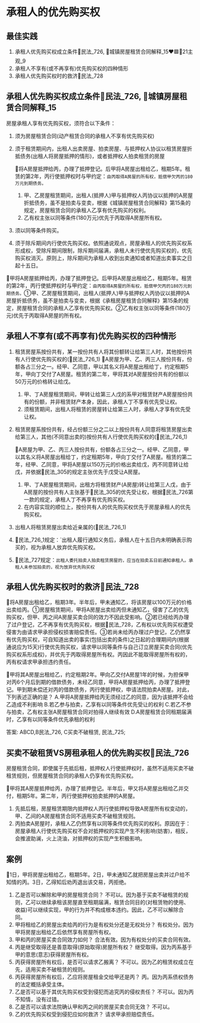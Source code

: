 # 承租人的优先购买权


## 最佳实践


1. 承租人优先购买权成立条件🚪民法_726, 🚪城镇房屋租赁合同解释_15❤️🟩🚪21主观_9
2. 承租人不享有(或不再享有)优先购买权的四种情形
3. 承租人优先购买权时的救济🚪民法_728

## 承租人优先购买权成立条件🚪民法_726, 🚪城镇房屋租赁合同解释_15

房屋承租人享有优先购买权，须符合以下条件：
1. 须为房屋租赁合同(动产租赁合同的承租人不享有优先购买权)
2. 须于租赁期间内，出租人出卖房屋、拍卖房屋、与抵押权人协议以租赁房屋折抵债务(出租人将房屋抵押的情形)，或者抵押权人拍卖租赁的房屋

    🍐将A房屋抵押给丙，办理了抵押登记。后甲将A房屋出租给乙，租期5年。租赁的第2年，丙行使抵押权时与甲约定：`由丙取得A房屋的所有权，抵偿甲欠丙的180万元到期债务。`
    1. 甲、乙房屋租赁期间，出租人(抵押人)甲与抵押权人丙协议以抵押的A房屋折抵债务，虽不是拍卖与变卖，根据《城镇房屋租赁合同解释》第15条的规定，房屋租赁合同的承租人乙享有优先购买的权利。
    2. 乙有权主张以同等条件(180万元)优先于丙取得A房屋所有权。

3. 须以同等条件购买。
4. 须于除斥期间内行使优先购买权。依照通说观点，房屋承租人的优先购买权系形成权，受除斥期间限制，除斥期间届满，承租人未行使优先购买权的，优先购买权消灭。原则上，除斥期间为承租人收到出卖通知或者知道出卖事实之日起十五日。




🍐甲将A房屋抵押给丙，办理了抵押登记。后甲将A房屋出租给乙，租期5年。租赁的第2年，丙行使抵押权时与甲约定：`由丙取得A房屋的所有权，抵偿甲欠丙的180万元到期债务。`①甲、乙房屋租赁期间，出租人(抵押人)甲与抵押权人丙协议以抵押的A房屋折抵债务，虽不是拍卖与变卖，根据《承租房屋租赁合同解释》第15条的规定，房屋租赁合同的承租人乙享有优先购买权。②乙有权主张以同等条件(180万元)优先于丙取得A房屋的所有权。


## 承租人不享有(或不再享有)优先购买权的四种情形
1. 租赁房屋系按份共有，某一按份共有人将其份额转让给第三人时，其他按份共有人行使优先购买权的(🚪民法_726_1)
    🍐A房屋为甲、乙、丙三人按份共有，份额各占三分之一。经甲、乙同意，甲以其名义将A房屋出租给丁，约定租期5年，甲向丁交付了A房屋。租赁的第二年，甲将其对A房屋按份共有的份额以50万元的价格转让给戊。
    1. 甲、丁A房屋租赁期间，甲转让给第三人戊的系甲对租赁财产A房屋按份共有的份额，并非租赁财产本身，因此，承租人丁不享有优先受让权。
    2. 须租赁期间，出租人将租赁的房屋转让给第三人时，承租人才享有优先受让权。

2. 租赁房屋系按份共有，经占份额三分之二以上按份共有人同意将租赁房屋出卖给第三人，其他(不同意出卖的)按份共有人行使优先购买权的(🚪民法_726_1)

    🍐A房屋为甲、乙、丙三人按份共有，份额各占三分之一。经甲、乙同意，甲以其名义将A房屋出租给丁，约定租期5年，甲向丁交付了A房屋。租赁的第二年，经甲、乙同意，甲将A房屋以150万元的价格出卖给戊，丙不同意转让给戊，并依据🚪民法_305的规定主张优先于戊受让A房屋。
    1. 甲、丁A房屋租赁期间，出租方将租赁财产(A房屋)转让给第三人戊，由于A房屋的按份共有人主张基于🚪民法_305的优先受让权，根据🚪民法_726第一款的规定，承租人丁不再享有优先购买权。
    2. 在内容实现的顺位上，按份共有人的优先购买权优先于房屋承租人的优先购买权。

3. 出租人将租赁房屋出卖给近亲属的(🚪民法_726_1)
4. 🚪民法_726_1规定：`出租人履行通知义务后，承租人在十五日内未明确表示购买的，视为承租人放弃优先购买权。
5. 🚪民法_727规定：`出租人委托拍卖人拍卖租赁房屋的，应当在拍卖五日前通知承租人。承租人未参加拍卖的，视为放弃优先购买权`



## 承租人优先购买权时的救济🚪民法_728

🍐将A房屋出租给乙，租期3年。半年后，甲未通知乙，将该房屋以100万元的价格出卖给丙。①房屋租赁期间，甲将A房屋出卖给丙但未通知乙，侵害了乙的优先购买权，但甲、丙之间A房屋买卖合同的效力不因此受影响。②若已经给丙办理了过户登记，乙不再享有优先购买权，根据🚪民法_728，乙有权以优先购买权遭受侵害为由请求甲承担侵权损害赔偿责任。③若尚未给丙办理过户登记，乙仍然享有优先购买权，可自知道出卖的事实(包括出卖的条件)之日起的合理期间内(根据通说应为15天)行使优先购买权，请求甲以同等条件与自己订立房屋买卖合同(优先购买权系形成权)，并优先于丙取得房屋所有权。丙因此不能取得房屋所有权的，丙有权请求甲承担违约责任。


🍐甲将其A房屋出租给乙，约定租期2年。甲向乙交付A房屋1年的时候，为担保甲对丙6个月后到期的借款债务，未经乙同意，甲将A房屋抵押给丙，办理了抵押登记。甲到期未偿还对丙的借款债务，丙行使抵押权，申请法院拍卖A房屋。对此，下列表述正确的是？
A.甲将A房屋抵押给丙无须经过乙的同意，因为该抵押不会给乙造成不利影响
B.若乙参与拍卖，乙享有以同等条件优先受让的权利
C.若乙不参与拍卖，乙有权主张A房屋租赁合同对拍得人继续有效
D.A房屋租赁合同租期届满时，乙享有以同等条件优先承租的权利


答案: ABCD,B民法_726, C买卖不破租赁, 民法_725;



## 买卖不破租赁VS房租承租人的优先购买权🚪民法_726

房屋租赁合同，即使属于先抵后租，抵押权人行使抵押权时，虽然不适用买卖不破租赁规则，但房屋租赁合同的承租人仍享有优先购买权。

🍐甲将其A房屋抵押给丙，办理了抵押登记。半年后，甲又将A房屋出租给乙并交付，租期5年。第二年，丙行使抵押权拍卖抵押的A房屋。
1. 先抵后租，房屋租赁期限内抵押权人丙行使抵押权导致A房屋所有权变动的，甲、乙间的A房屋租赁合同不适用买卖不破租赁规则。
2. 丙拍卖A房屋时，承租人乙仍然享有以同等条件优先购买的权利。原因在于：房屋承租人行使优先购买权不会对抵押权的实现产生不利影响(妨害)，相反，会推波助澜，火上浇油，对抵押权的实现产生积极影响。


## 案例
🍐1日，甲将房屋出租给乙，租期5年。2日，甲未通知乙就把房屋出卖并过户给不知情的丙。3日，乙得知后劝丙退出该交易，丙拒绝。
1. 乙是否可以解除和甲的房屋租赁合同？
    不可以。因为基于买卖不破租赁的规则，乙可以继续承租该房屋直至租期届满，租赁合同目的(对租赁物的使用、收益)可以继续实现，甲的行为并不构成根本违约。因此，乙不可以解除合同。
2. 甲将租给乙的房屋出卖给丙的行为是有权处分还是无权处分？
    有权处分。因为甲将房屋出租给乙后依然享有房屋所有权。
3. 甲和丙的房屋买卖合同效力如何？
    合法有效。因为有权处分的买卖合同有效。
4. 丙是继受取得还是善意取得(原始取得)房屋所有权？
    继受取得。因为丙系基于甲的意思(意志)获得房屋所有权。
5. 丙获得房屋所有权后，是否可以请求乙搬离？
    不可以。因为乙的租赁权成立在先，适用买卖不破租赁的规则。
6. 丙获得房屋所有权后，乙应将房屋租金交给甲还是丙？
    丙。因为丙系债权债务的法定概括承受主体。
7. 乙是否可以基于其优先购买权受到侵犯而追究丙的侵权责任？
    不可以。因为丙不知情，没有过错。
8. 乙是否可以请求法院确认甲和丙之间的房屋买卖合同无效？
    不可以。
9. 乙的优先购买权受到侵犯应如何救济？
    请求甲承担赔偿责任。






